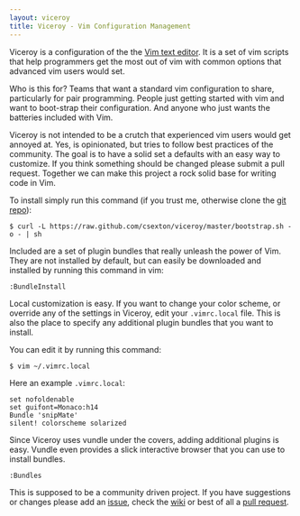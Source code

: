 ```yaml
---
layout: viceroy
title: Viceroy - Vim Configuration Management
---
```


Viceroy is a configuration of the the [Vim text editor](http://www.vim.org/). It is a set of vim scripts that help programmers get the most out of vim with common options that advanced vim users would set.

Who is this for? Teams that want a standard vim configuration to share, particularly for pair programming. People just getting started with vim and want to boot-strap their configuration. And anyone who just wants the batteries included with Vim.

Viceroy is not intended to be a crutch that experienced vim users would get annoyed at. Yes, is opinionated, but tries to follow best practices of the community. The goal is to have a solid set a defaults with an easy way to customize. If you think something should be changed please submit a pull request. Together we can make this project a rock solid base for writing code in Vim.

To install simply run this command (if you trust me, otherwise clone the [git repo](http://github.com/csexton/viceroy)):

    $ curl -L https://raw.github.com/csexton/viceroy/master/bootstrap.sh -o - | sh

Included are a set of plugin bundles that really unleash the power of Vim. They are not installed by default, but can easily be downloaded and installed by running this command in vim:

    :BundleInstall

Local customization is easy. If you want to change your color scheme, or override any of the settings in Viceroy, edit your `.vimrc.local` file. This is also the place to specify any additional plugin bundles that you want to install.

You can edit it by running this command:

    $ vim ~/.vimrc.local

Here an example `.vimrc.local`:

    set nofoldenable
    set guifont=Monaco:h14
    Bundle 'snipMate'
    silent! colorscheme solarized

Since Viceroy uses vundle under the covers, adding additional plugins is easy.  Vundle even provides a slick interactive browser that you can use to install bundles.

    :Bundles

This is supposed to be a community driven project. If you have suggestions or changes please add an [issue](https://github.com/csexton/viceroy/issues), check the [wiki](https://github.com/csexton/viceroy/wiki) or best of all a [pull request](https://github.com/csexton/viceroy/pulls).

